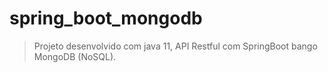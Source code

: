 # spring_boot_mongodb
>Projeto desenvolvido com java 11, API Restful com SpringBoot bango MongoDB (NoSQL).

